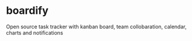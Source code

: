 # boardify
Open source task tracker with kanban board, team collobaration, calendar, charts and notifications
